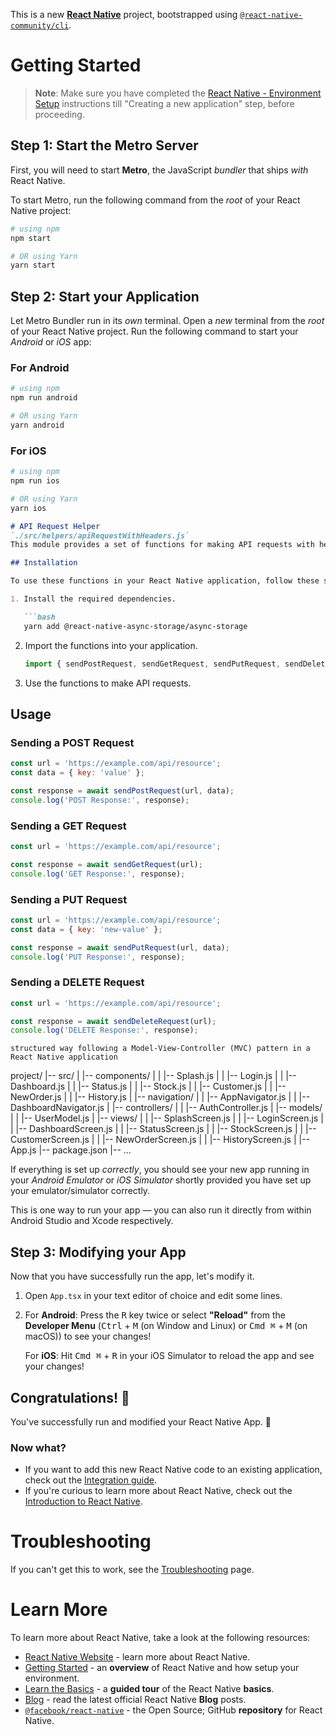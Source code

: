 This is a new [**React Native**](https://reactnative.dev) project, bootstrapped using [`@react-native-community/cli`](https://github.com/react-native-community/cli).

# Getting Started

>**Note**: Make sure you have completed the [React Native - Environment Setup](https://reactnative.dev/docs/environment-setup) instructions till "Creating a new application" step, before proceeding.

## Step 1: Start the Metro Server

First, you will need to start **Metro**, the JavaScript _bundler_ that ships _with_ React Native.

To start Metro, run the following command from the _root_ of your React Native project:

```bash
# using npm
npm start

# OR using Yarn
yarn start
```

## Step 2: Start your Application

Let Metro Bundler run in its _own_ terminal. Open a _new_ terminal from the _root_ of your React Native project. Run the following command to start your _Android_ or _iOS_ app:

### For Android

```bash
# using npm
npm run android

# OR using Yarn
yarn android
```

### For iOS

```bash
# using npm
npm run ios

# OR using Yarn
yarn ios
```

```markdown
# API Request Helper
`./src/helpers/apiRequestWithHeaders.js`
This module provides a set of functions for making API requests with headers. It supports common HTTP methods like GET, POST, PUT, and DELETE.

## Installation

To use these functions in your React Native application, follow these steps:

1. Install the required dependencies.

   ```bash
   yarn add @react-native-async-storage/async-storage
   ```

2. Import the functions into your application.

   ```javascript
   import { sendPostRequest, sendGetRequest, sendPutRequest, sendDeleteRequest } from '../helpers/apiRequestWithHeaders';
   ```

3. Use the functions to make API requests.

## Usage

### Sending a POST Request

```javascript
const url = 'https://example.com/api/resource';
const data = { key: 'value' };

const response = await sendPostRequest(url, data);
console.log('POST Response:', response);
```

### Sending a GET Request

```javascript
const url = 'https://example.com/api/resource';

const response = await sendGetRequest(url);
console.log('GET Response:', response);
```

### Sending a PUT Request

```javascript
const url = 'https://example.com/api/resource';
const data = { key: 'new-value' };

const response = await sendPutRequest(url, data);
console.log('PUT Response:', response);
```

### Sending a DELETE Request

```javascript
const url = 'https://example.com/api/resource';

const response = await sendDeleteRequest(url);
console.log('DELETE Response:', response);
```







`structured way following a Model-View-Controller (MVC) pattern in a React Native application`

project/
|-- src/
|   |-- components/
|   |   |-- Splash.js
|   |   |-- Login.js
|   |   |-- Dashboard.js
|   |   |-- Status.js
|   |   |-- Stock.js
|   |   |-- Customer.js
|   |   |-- NewOrder.js
|   |   |-- History.js
|   |-- navigation/
|   |   |-- AppNavigator.js
|   |   |-- DashboardNavigator.js
|   |-- controllers/
|   |   |-- AuthController.js
|   |-- models/
|   |   |-- UserModel.js
|   |-- views/
|   |   |-- SplashScreen.js
|   |   |-- LoginScreen.js
|   |   |-- DashboardScreen.js
|   |   |-- StatusScreen.js
|   |   |-- StockScreen.js
|   |   |-- CustomerScreen.js
|   |   |-- NewOrderScreen.js
|   |   |-- HistoryScreen.js
|   |-- App.js
|-- package.json
|-- ...






If everything is set up _correctly_, you should see your new app running in your _Android Emulator_ or _iOS Simulator_ shortly provided you have set up your emulator/simulator correctly.

This is one way to run your app — you can also run it directly from within Android Studio and Xcode respectively.

## Step 3: Modifying your App

Now that you have successfully run the app, let's modify it.

1. Open `App.tsx` in your text editor of choice and edit some lines.
2. For **Android**: Press the <kbd>R</kbd> key twice or select **"Reload"** from the **Developer Menu** (<kbd>Ctrl</kbd> + <kbd>M</kbd> (on Window and Linux) or <kbd>Cmd ⌘</kbd> + <kbd>M</kbd> (on macOS)) to see your changes!

   For **iOS**: Hit <kbd>Cmd ⌘</kbd> + <kbd>R</kbd> in your iOS Simulator to reload the app and see your changes!

## Congratulations! :tada:

You've successfully run and modified your React Native App. :partying_face:

### Now what?

- If you want to add this new React Native code to an existing application, check out the [Integration guide](https://reactnative.dev/docs/integration-with-existing-apps).
- If you're curious to learn more about React Native, check out the [Introduction to React Native](https://reactnative.dev/docs/getting-started).

# Troubleshooting

If you can't get this to work, see the [Troubleshooting](https://reactnative.dev/docs/troubleshooting) page.

# Learn More

To learn more about React Native, take a look at the following resources:

- [React Native Website](https://reactnative.dev) - learn more about React Native.
- [Getting Started](https://reactnative.dev/docs/environment-setup) - an **overview** of React Native and how setup your environment.
- [Learn the Basics](https://reactnative.dev/docs/getting-started) - a **guided tour** of the React Native **basics**.
- [Blog](https://reactnative.dev/blog) - read the latest official React Native **Blog** posts.
- [`@facebook/react-native`](https://github.com/facebook/react-native) - the Open Source; GitHub **repository** for React Native.
